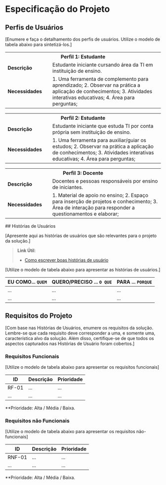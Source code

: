 # Especificação do Projeto

## Perfis de Usuários

[Enumere e faça o detalhamento dos perfis de usuários. Utilize o modelo de tabela abaixo para sintetizá-los.]

<table>
<tbody>
<tr align=center>
<th colspan="2">Perfil 1: Estudante </th>
</tr>
<tr>
<td width="150px"><b>Descrição</b></td>
<td width="600px">
Estudante iniciante cursando área da TI em instituição de ensino.
</td>
</tr>
<tr>
<td><b>Necessidades</b></td>
<td>
1. Uma ferramenta de complemento para aprendizado; 
2. Observar na prática a aplicação de conhecimentos; 
3. Atividades interativas educativas; 
4. Área para perguntas;   
</td>
</tr>
</tbody>
</table>

<table>
<tbody>
<tr align=center>
<th colspan="2">Perfil 2: Estudante </th>
</tr>
<tr>
<td width="150px"><b>Descrição</b></td>
<td width="600px">
Estudante iniciante que estuda TI por conta própria sem instituição de ensino.
</td>
</tr>
<tr>
<td><b>Necessidades</b></td>
<td>
1. Uma ferramenta para auxiliar/guiar os estudos; 
2. Observar na prática a aplicação de conhecimentos; 
3. Atividades interativas educativas; 
4. Área para perguntas;   
</td>
</tr>
</tbody>
</table>

<table>
<tbody>
<tr align=center>
<th colspan="2">Perfil 3: Docente </th>
</tr>
<tr>
<td width="150px"><b>Descrição</b></td>
<td width="600px">
Docentes e pessoas responsáveis por ensino de iniciantes.
</td>
</tr>
<tr>
<td><b>Necessidades</b></td>
<td>
1. Material de apoio no ensino; 
2. Espaço para inserção de projetos e conhecimento; 
3. Área de interação para responder a questionamentos e elaborar;    
</td>
</tr>
</tbody>
</table>
## Histórias de Usuários

[Apresente aqui as histórias de usuários que são relevantes para o projeto da solução.]

> **Link Útil**:
> - [Como escrever boas histórias de usuário](https://medium.com/vertice/como-escrever-boas-users-stories-hist%C3%B3rias-de-usu%C3%A1rios-b29c75043fac)

[Utilize o modelo de tabela abaixo para apresentar as histórias de usuários.]

|EU COMO... `QUEM`   | QUERO/PRECISO ... `O QUE` |PARA ... `PORQUE`                 |
|--------------------|---------------------------|----------------------------------|
| ...                | ...                       | ...                              |
| ...                | ...                       | ...                              |

## Requisitos do Projeto

[Com base nas Histórias de Usuários, enumere os requisitos da solução. Lembre-se que cada requisito deve corresponder a uma, e somente uma, característica alvo da solução. Além disso, certifique-se de que todos os aspectos capturados nas Histórias de Usuário foram cobertos.]

### Requisitos Funcionais

[Utilize o modelo de tabela abaixo para apresentar os requisitos funcionais]

|ID    | Descrição                | Prioridade |
|-------|---------------------------------|----|
| RF-01 |  ...                    | ...   | 
|  ...  |  ...                    | ...   |

**Prioridade: Alta / Média / Baixa. 

### Requisitos não Funcionais

[Utilize o modelo de tabela abaixo para apresentar os requisitos não-funcionais]

|ID      | Descrição               |Prioridade |
|--------|-------------------------|----|
| RNF-01 |  ...                    | ...   | 
| ...    |  ...                    | ...   | 

**Prioridade: Alta / Média / Baixa. 

